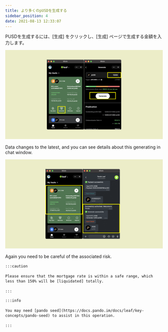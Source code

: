 ```yaml
---
title: より多くのpUSDを生成する
sidebar_position: 4
date: 2021-08-13 12:33:07
---
```


PUSDを生成するには、[生成] をクリックし、[生成] ページで生成する金額を入力します。

![](../assets/leaf-generate-p1.png)

Data changes to the latest, and you can see details about this generating in chat window.

![](../assets/leaf-generate-p2.png)


Again you need to be careful of the associated risk.

````mdx-code-block
:::caution

Please ensure that the mortgage rate is within a safe range, which less than 150% will be [liquidated] totally.

:::
````

````mdx-code-block
:::info

You may need [pando seed](https://docs.pando.im/docs/leaf/key-concepts/pando-seed) to assist in this operation.

:::
````
